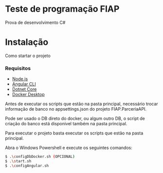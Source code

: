 # Teste de programação FIAP

Prova de desenvolvimento C#

# Instalação

Como startar o projeto

### Requisitos

* [Node.js](https://nodejs.org/)
* [Angular CLI](https://cli.angular.io)
* [Dotnet Core](https://dotnet.microsoft.com/download)
* [Docker Desktop](https://www.docker.com/products/docker-desktop)

Antes de executar os scripts que estão na pasta principal, necessário trocar informação de banco no appsettings.json do projeto FIAP.ParceriaAPI.

Pode ser usado o DB direto do docker, ou algum outro DB, o script de criação do banco está disponivel também na pasta principal.

Para executar o projeto basta executar os scripts que estão na pasta principal.

Abra o Windows Powershell e execute os seguintes comandos:

```sh
$ .\configDbDocker.sh (OPCIONAL)
$ .\start.sh 
$ .\configAngular.sh
```

